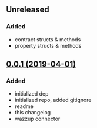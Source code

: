 ## Unreleased

### Added
- contract structs & methods
- property structs & methods

## [0.0.1 (2019-04-01)](https://github.com/hellocave/wazzup-sdk-go/releases/tag/0.0.1)

### Added
- initialized dep
- initialized repo, added gitignore
- readme
- this changelog
- wazzup connector